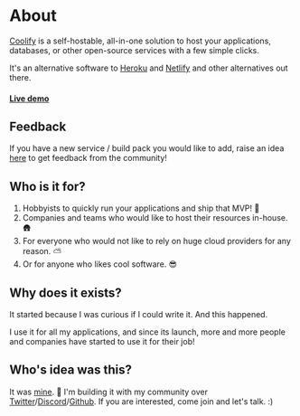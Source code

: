 
# About

[Coolify](https://coolify.io) is a self-hostable, all-in-one solution to host your applications, databases, or other open-source services with a few simple clicks.

It's an alternative software to [Heroku](https://www.heroku.com/) and [Netlify](https://www.netlify.com/) and other alternatives out there.

#### [Live demo](https://demo.coolify.io/)

## Feedback
If you have a new service / build pack you would like to add, raise an idea [here](https://feedback.coolify.io/) to get feedback from the community!

## Who is it for?
1. Hobbyists to quickly run your applications and ship that MVP! 🚢
2. Companies and teams who would like to host their resources in-house. 🛖
3. For everyone who would not like to rely on huge cloud providers for any reason. ⛅
4. Or for anyone who likes cool software. 😎

## Why does it exists?
It started because I was curious if I could write it. And this happened.

I use it for all my applications, and since its launch, more and more people and companies have started to use it for their job!

## Who's idea was this?
It was [mine](https://twitter.com/andrasbacsai). 👋 I'm building it with my community over [Twitter](https://twitter.com/andrasbacsai)/[Discord](https://discord.gg/6rDM4fkymF)/[Github](https://github.com/coollabsio/coolify). If you are interested, come join and let's talk. :)


